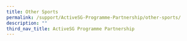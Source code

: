 ```yaml
---
title: Other Sports
permalink: /support/ActiveSG-Programme-Partnership/other-sports/
description: ""
third_nav_title: ActiveSG Programme Partnership
---
```


